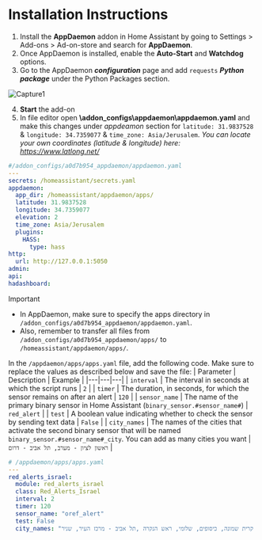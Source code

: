# Installation Instructions
1. Install the **AppDaemon** addon in Home Assistant by going to Settings > Add-ons > Ad-on-store and search for **AppDaemon**.
2. Once AppDaemon is installed, enable the **Auto-Start** and **Watchdog** options.
3. Go to the AppDaemon ***configuration*** page and add ```requests``` ***Python package*** under the Python Packages section.

![Capture1](https://github.com/idodov/RedAlert/assets/19820046/d4e3800a-a59b-4605-b8fe-402942c3525b)

4. **Start** the add-on
5. In file editor open **\addon_configs\appdaemon\appdaemon.yaml** and make this changes under *appdeamon* section for `latitude: 31.9837528` & 
  `longitude: 34.7359077` & `time_zone: Asia/Jerusalem`. 
*You can locate your own coordinates (latitude & longitude) here: https://www.latlong.net/*
```yaml
#/addon_configs/a0d7b954_appdaemon/appdaemon.yaml
---
secrets: /homeassistant/secrets.yaml
appdaemon:
  app_dir: /homeassistant/appdaemon/apps/
  latitude: 31.9837528
  longitude: 34.7359077
  elevation: 2
  time_zone: Asia/Jerusalem
  plugins:
    HASS:
      type: hass
http:
  url: http://127.0.0.1:5050
admin:
api:
hadashboard:
```

> [!IMPORTANT]  
> * In AppDaemon, make sure to specify the apps directory in `/addon_configs/a0d7b954_appdaemon/appdaemon.yaml`.
> * Also, remember to transfer all files from `/addon_configs/a0d7b954_appdaemon/apps/` to `/homeassistant/appdaemon/apps/`.

In the `/appdaemon/apps/apps.yaml` file, add the following code. Make sure to replace the values as described below and save the file:
| Parameter | Description | Example |
|---|---|---|
| `interval` | The interval in seconds at which the script runs | `2` |
| `timer` | The duration, in seconds, for which the sensor remains on after an alert | `120` |
| `sensor_name` | The name of the primary binary sensor in Home Assistant (`binary_sensor.#sensor_name#`) | `red_alert` |
| `test` | A boolean value indicating whether to check the sensor by sending text data | `False` |
| `city_names` | The names of the cities that activate the second binary sensor that will be named `binary_sensor.#sensor_name#_city`. You can add as many cities you want | `ראשון לציון - מערב, תל אביב - דרום` |

```yaml
# /appdaemon/apps/apps.yaml
---
red_alerts_israel:
  module: red_alerts_israel
  class: Red_Alerts_Israel
  interval: 2
  timer: 120
  sensor_name: "oref_alert"
  test: False
  city_names: "שתולה, קרית שמונה, כיסופים, שלומי, ראש הנקרה ,תל אביב - מרכז העיר, שניר" 
```

